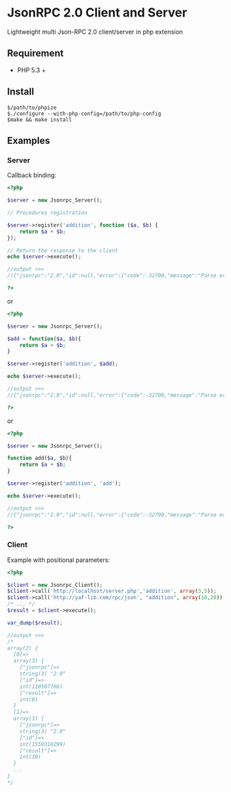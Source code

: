 JsonRPC 2.0 Client and Server
=============================

Lightweight multi Json-RPC 2.0 client/server in php extension

Requirement
-----------
- PHP 5.3 +

Install
-------
```
$/path/to/phpize
$./configure --with-php-config=/path/to/php-config
$make && make install
```

Examples
--------

### Server
Callback binding:

```php
<?php

$server = new Jsonrpc_Server();

// Procedures registration

$server->register('addition', function ($a, $b) {
    return $a + $b;
});

// Return the response to the client
echo $server->execute();

//output >>>
//{"jsonrpc":"2.0","id":null,"error":{"code":-32700,"message":"Parse error"}}

?>
```
or

```php
<?php

$server = new Jsonrpc_Server();

$add = function($a, $b){
	return $a + $b;
}

$server->register('addition', $add);

echo $server->execute();

//output >>>
//{"jsonrpc":"2.0","id":null,"error":{"code":-32700,"message":"Parse error"}}

?>
```

or

```php
<?php

$server = new Jsonrpc_Server();

function add($a, $b){
	return $a + $b;
}

$server->register('addition', 'add');

echo $server->execute();

//output >>>
//{"jsonrpc":"2.0","id":null,"error":{"code":-32700,"message":"Parse error"}}

?>
```


### Client
Example with positional parameters:

```php
<?php

$client = new Jsonrpc_Client();
$client->call('http://localhost/server.php','addition', array(3,5));
$client->call('http://yaf-lib.com/rpc/json', "addition", array(10,20));
/* ... */
$result = $client->execute();

var_dump($result);

//output >>>
/*
array(2) {
  [0]=>
  array(3) {
    ["jsonrpc"]=>
    string(3) "2.0"
    ["id"]=>
    int(110507766)
    ["result"]=>
    int(8)
  }
  [1]=>
  array(3) {
    ["jsonrpc"]=>
    string(3) "2.0"
    ["id"]=>
    int(1559316299)
    ["result"]=>
    int(30)
  }
  ...
}
*/

```

